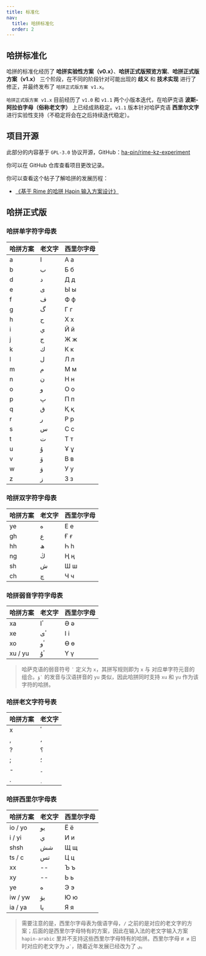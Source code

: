 ```yaml
---
title: 标准化
nav:
  title: 哈拼标准化
  order: 2
---
```


## 哈拼标准化

哈拼的标准化经历了 **哈拼实验性方案（v0.x）**、**哈拼正式版预览方案**、**哈拼正式版方案（v1.x）** 三个阶段，在不同的阶段针对可能出现的 **歧义** 和 **技术实现** 进行了修正，并最终发布了 `哈拼正式版方案 v1.x`。

`哈拼正式版方案 v1.x` 目前经历了 `v1.0` 和 `v1.1` 两个小版本迭代，在哈萨克语 **波斯-阿拉伯字母（俗称老文字）** 上已经成熟稳定。`v1.1` 版本针对哈萨克语 **西里尔文字** 进行实验性支持（不稳定将会在之后持续迭代稳定）。

## 项目开源

此部分的内容基于 `GPL-3.0` 协议开源，GitHub：[ha-pin/rime-kz-experiment](https://github.com/ha-pin/rime-kz-experiment)

你可以在 GitHub 仓库查看项目更改记录。

你可以查看这个帖子了解哈拼的发展历程：

- [《基于 Rime 的哈拼 Hapin 输入方案设计》](/posts/hapin-scheme-design-based-on-rime)

## 哈拼正式版

### 哈拼单字符字母表

| 哈拼方案 | 老文字 | 西里尔字母 |
| -------- | ------ | ---------- |
| a        | ا      | А а        |
| b        | ب      | Б б        |
| d        | د      | Д д        |
| e        | ى      | Ы ы        |
| f        | ف      | Ф ф        |
| g        | گ      | Г г        |
| h        | ح      | Х х        |
| i        | ي      | Й й        |
| j        | ج      | Ж ж        |
| k        | ك      | К к        |
| l        | ل      | Л л        |
| m        | م      | М м        |
| n        | ن      | Н н        |
| o        | و      | О о        |
| p        | پ      | П п        |
| q        | ق      | Қ қ        |
| r        | ر      | Р р        |
| s        | س      | С с        |
| t        | ت      | Т т        |
| u        | ۇ      | Ұ ұ        |
| v        | ۆ      | В в        |
| w        | ۋ      | У у        |
| z        | ز      | З з        |

### 哈拼双字符字母表

| 哈拼方案 | 老文字 | 西里尔字母 |
| -------- | ------ | ---------- |
| ye       | ە      | Е е        |
| gh       | ع      | Ғ ғ        |
| hh       | ھ      | Һ һ        |
| ng       | ڭ      | Ң ң        |
| sh       | ش      | Ш ш        |
| ch       | چ      | Ч ч        |

### 哈拼弱音字符字母表

| 哈拼方案 | 老文字 | 西里尔字母 |
| -------- | ------ | ---------- |
| xa       | ٴا     | Ә ә        |
| xe       | ٴى     | І і        |
| xo       | ٴو     | Ө ө        |
| xu / yu  | ٴۇ     | Ү ү        |

> 哈萨克语的弱音符号 `ٴ` 定义为 `x`，其拼写规则即为 `x` 与 对应单字符元音的组合。`ٴۇ` 的发音与汉语拼音的 `yu` 类似，因此哈拼同时支持 `xu` 和 `yu` 作为该字符的哈拼。

### 哈拼老文字符号表

| 哈拼方案 | 老文字 |
| -------- | ------ |
| x        | ٴ      |
| ,        | ،      |
| ?        | ؟      |
| ;        | ؛      |
| -        | ۔      |
| .        | ٜ      |

### 哈拼西里尔字母表

| 哈拼方案 | 老文字 | 西里尔字母 |
| -------- | ------ | ---------- |
| io / yo  | يو     | Ё ё        |
| i / yi   | ي      | И и        |
| shsh     | شش     | Щ щ        |
| ts / c   | تس     | Ц ц        |
| xx       | --     | Ъ ъ        |
| xy       | --     | Ь ь        |
| ye       | ە      | Э э        |
| iw / yw  | يۋ     | Ю ю        |
| ia / ya  | يا     | Я я        |

> 需要注意的是，西里尔字母表为俄语字母，`/` 之前的是对应的老文字的方案；后面的是西里尔字母特有的方案，因此在输入法的老文字输入方案 `hapin-arabic` 里并不支持这些西里尔字母特有的哈拼。西里尔字母 `И и` 旧时对应的老文字为 `ٴى`，随着近年发展已经改为了 `ي`。
